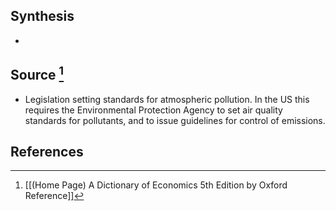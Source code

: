## Synthesis
- 
## Source [^1]
- Legislation setting standards for atmospheric pollution. In the US this requires the Environmental Protection Agency to set air quality standards for pollutants, and to issue guidelines for control of emissions.
## References

[^1]: [[(Home Page) A Dictionary of Economics 5th Edition by Oxford Reference]]